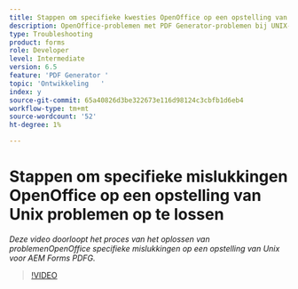 ```yaml
---
title: Stappen om specifieke kwesties OpenOffice op een opstelling van Unix problemen op te lossen
description: OpenOffice-problemen met PDF Generator-problemen bij UNIX-installatie oplossen.
type: Troubleshooting
product: forms
role: Developer
level: Intermediate
version: 6.5
feature: 'PDF Generator '
topic: 'Ontwikkeling   '
index: y
source-git-commit: 65a40826d3be322673e116d98124c3cbfb1d6eb4
workflow-type: tm+mt
source-wordcount: '52'
ht-degree: 1%

---
```



# Stappen om specifieke mislukkingen OpenOffice op een opstelling van Unix problemen op te lossen

*Deze video doorloopt het proces van het oplossen van problemenOpenOffice specifieke mislukkingen op een opstelling van Unix voor AEM Forms PDFG.*

>[!VIDEO](https://video.tv.adobe.com/v/335551?quality=9&learn=on)

